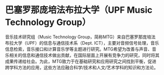# 巴塞罗那庞培法布拉大学（UPF Music Technology Group）

音乐技术研究组（Music Technology Group，简称MTG）来自巴塞罗那庞培法布拉大学（UPF）的信息与通信技术系（Dept. ICT），主要对音频信号处理，音乐信息检索，音乐接口和计算音乐学等主题进行研究。MTG希望为改善与声音、音乐相关的信息和通信技术做出贡献，在国际层面上开展有竞争力的研究，同时将其成果传递给社会。为此，MTG致力于在基础研究和应用研究之间找到平衡，促进跨学科方法的应用，这些方法应融合科学/技术和人文/艺术学科的知识和方法论。
